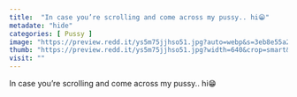 ```yaml
---
title:  "In case you’re scrolling and come across my pussy.. hi😁"
metadate: "hide"
categories: [ Pussy ]
image: "https://preview.redd.it/ys5m75jjhso51.jpg?auto=webp&s=3eb8e55a201ef0e0a5d4998aff7c3fae66d79b5d"
thumb: "https://preview.redd.it/ys5m75jjhso51.jpg?width=640&crop=smart&auto=webp&s=98e8edc732807100e922bd4c6eb9b989f56bc658"
visit: ""
---
```

In case you’re scrolling and come across my pussy.. hi😁
